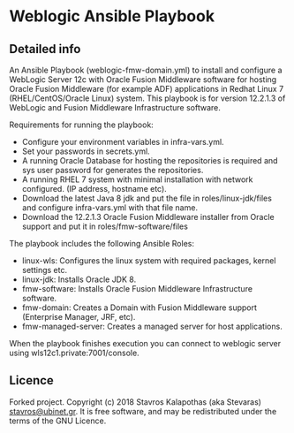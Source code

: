 Weblogic Ansible Playbook
=========================

## Detailed info

An Ansible Playbook (weblogic-fmw-domain.yml) to install and configure a WebLogic Server 12c with 
Oracle Fusion Middleware software for hosting Oracle Fusion Middleware (for example ADF) applications in Redhat Linux 7 (RHEL/CentOS/Oracle Linux) system.
This playbook is for version 12.2.1.3 of WebLogic and Fusion Middleware Infrastructure software.

Requirements for running the playbook:
- Configure your environment variables in infra-vars.yml. 
- Set your passwords in secrets.yml.
- A running Oracle Database for hosting the repositories is required and sys user password for generates the repositories.
- A running RHEL 7 system with minimal installation with network configured. (IP address, hostname etc).
- Download the latest Java 8 jdk and put the file in roles/linux-jdk/files and configure infra-vars.yml with that file name.
- Download the 12.2.1.3 Oracle Fusion Middleware installer from Oracle support and put it in roles/fmw-software/files

The playbook includes the following Ansible Roles:
- linux-wls: Configures the linux system with required packages, kernel settings etc.
- linux-jdk: Installs Oracle JDK 8.
- fmw-software: Installs Oracle Fusion Middleware Infrastructure software.
- fmw-domain: Creates a Domain with Fusion Middleware support (Enterprise Manager, JRF, etc).
- fmw-managed-server: Creates a managed server for host applications.

When the playbook finishes execution you can connect to weblogic server using wls12c1.private:7001/console.

## Licence

Forked project. Copyright (c) 2018 Stavros Kalapothas (aka Stevaras) <stavros@ubinet.gr>.
It is free software, and may be redistributed under the terms of the GNU Licence.